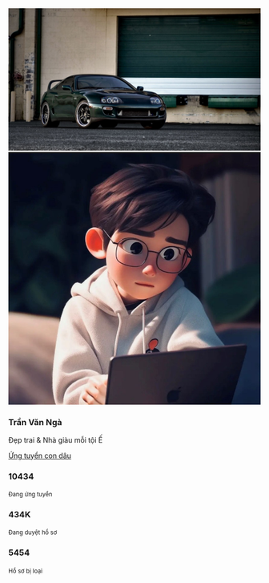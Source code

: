 <!DOCTYPE html>
<html>
<head>
    <title>Href Attribute Example</title>
	<link rel="stylesheet" href="styles.css">
	<link rel="stylesheet" href="https://maxcdn.bootstrapcdn.com/bootstrap/4.0.0/css/bootstrap.min.css">
</head>
<body>
	<div class="padding">
		<div class="col-md-8">
			<!-- Column -->
			<div class="card"> <img class="card-img-top" src="background.jpg" alt="Card image cap">
				<div class="card-body little-profile text-center">
					<div class="pro-img"><img src="avatar.jpg" alt="user"></div>
					<h3 class="m-b-0">Trần Văn Ngà</h3>
					<p>Đẹp trai &amp; Nhà giàu mỗi tội Ế</p> <a href="javascript:void(0)" class="m-t-10 waves-effect waves-dark btn btn-primary btn-md btn-rounded" data-abc="true">Ứng tuyển con dâu</a>
					<div class="row text-center m-t-20">
						<div class="col-lg-4 col-md-4 m-t-20">
							<h3 class="m-b-0 font-light">10434</h3><small>Đang ứng tuyển</small>
						</div>
						<div class="col-lg-4 col-md-4 m-t-20">
							<h3 class="m-b-0 font-light">434K</h3><small>Đang duyệt hồ sơ</small>
						</div>
						<div class="col-lg-4 col-md-4 m-t-20">
							<h3 class="m-b-0 font-light">5454</h3><small>Hồ sơ bị loại</small>
						</div>
					</div>
				</div>
			</div>
		</div>
	</div>
</body>
<script src="https://stackpath.bootstrapcdn.com/bootstrap/4.0.0/js/bootstrap.bundle.min.js"></script>
<script src="https://cdnjs.cloudflare.com/ajax/libs/jquery/3.2.1/jquery.min.js"></script>
</html>

